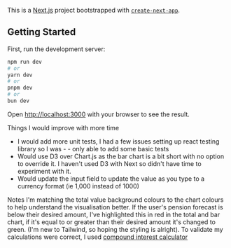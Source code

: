 This is a [Next.js](https://nextjs.org) project bootstrapped with [`create-next-app`](https://nextjs.org/docs/app/api-reference/cli/create-next-app).

## Getting Started

First, run the development server:

```bash
npm run dev
# or
yarn dev
# or
pnpm dev
# or
bun dev
```

Open [http://localhost:3000](http://localhost:3000) with your browser to see the result.

Things I would improve with more time

- I would add more unit tests, I had a few issues setting up react testing library so I was - - only able to add some basic tests
- Would use D3 over Chart.js as the bar chart is a bit short with no option to override it. I haven't used D3 with Next so didn't have time to experiment with it.
- Would update the input field to update the value as you type to a currency format (ie 1,000 instead of 1000)

Notes
I'm matching the total value background colours to the chart colours to help understand the visualisation better. If the user's pension forecast is below their desired amount, I've highlighted this in red in the total and bar chart, if it's equal to or greater than their desired amount it's changed to green. (I'm new to Tailwind, so hoping the styling is alright).
To validate my calculations were correct, I used [compound interest calculator](https://www.unbiased.co.uk/discover/personal-finance/savings-investing/compound-interest-calculator)
